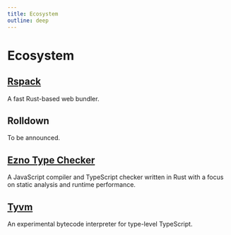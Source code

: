 ```yaml
---
title: Ecosystem
outline: deep
---
```


# Ecosystem

## [Rspack](https://www.rspack.dev)

A fast Rust-based web bundler.

## Rolldown

To be announced.

## [Ezno Type Checker](https://github.com/kaleidawave/ezno)

A JavaScript compiler and TypeScript checker written in Rust with a focus on static analysis and runtime performance.

## [Tyvm](https://github.com/zackradisic/tyvm)

An experimental bytecode interpreter for type-level TypeScript.

